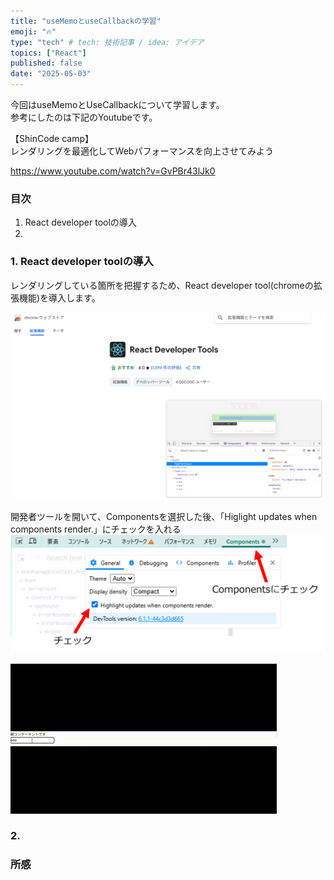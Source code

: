 ```yaml
---
title: "useMemoとuseCallbackの学習"
emoji: "🔥"
type: "tech" # tech: 技術記事 / idea: アイデア
topics: ["React"]
published: false
date: "2025-05-03"
---
```


今回はuseMemoとUseCallbackについて学習します。<br>参考にしたのは下記のYoutubeです。

【ShinCode camp】<br>レンダリングを最適化してWebパフォーマンスを向上させてみよう

https://www.youtube.com/watch?v=GvPBr43lJk0

### 目次
1. React developer toolの導入
2.

### 1. React developer toolの導入

レンダリングしている箇所を把握するため、React developer tool(chromeの拡張機能)を導入します。<br>

![alt text](/images/59a6f8460cd6a3/image1.png)<br>

開発者ツールを開いて、Componentsを選択した後、「Higlight updates when components render.」にチェックを入れる<br>
![alt text](/images/59a6f8460cd6a3/image2.png)

![alt text](/images/59a6f8460cd6a3/movie-1.gif)



### 2.

### 所感
